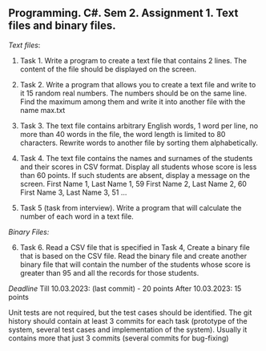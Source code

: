 ## Programming. C#. Sem 2. Assignment 1. Text files and binary files.

_Text files_:

1. Task 1.
   Write a program to create a text file that contains 2 lines. The content of the file should be displayed on the screen.

2. Task 2.
   Write a program that allows you to create a text file and write to it 15 random
   real numbers. The numbers should be on the same line. Find the maximum among them and write it into another file with the name max.txt

3. Task 3.
   The text file contains arbitrary English words, 1 word per line, no more than 40 words in the file, the word length is limited to 80 characters. Rewrite words to another file by sorting them alphabetically.

4. Task 4.
   The text file contains the names and surnames of the students and their scores in CSV format. Display all students whose score is less than 60 points. If such students are absent, display a message on the screen.
   First Name 1, Last Name 1, 59
   First Name 2, Last Name 2, 60
   First Name 3, Last Name 3, 51
   …

5. Task 5 (task from interview).
   Write a program that will calculate the number of each word in a text file.

_Binary Files:_

6. Task 6.
   Read a CSV file that is specified in Task 4, Create a binary file that is based on the CSV file. Read the binary file and create another binary file that will contain the number of the students whose score is greater than 95 and all the records for those students.

_Deadline_
Till 10.03.2023: (last commit) - 20 points
After 10.03.2023: 15 points

Unit tests are not required, but the test cases should be identified. The git history should contain at least 3 commits for each task (prototype of the system, several test cases and implementation of the system). Usually it contains more that just 3 commits (several commits for bug-fixing)
